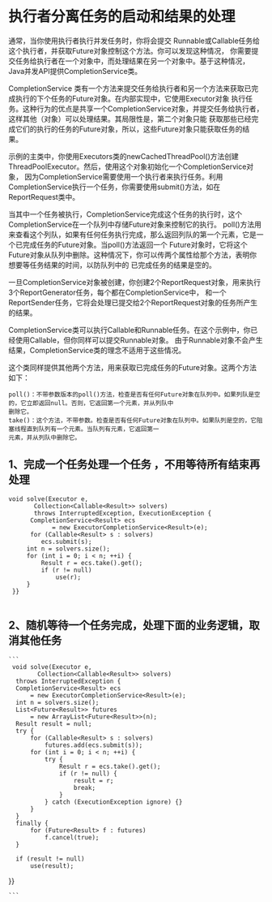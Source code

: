 执行者分离任务的启动和结果的处理
===============================

通常，当你使用执行者执行并发任务时，你将会提交 Runnable或Callable任务给这个执行者，并获取Future对象控制这个方法。你可以发现这种情况，
你需要提交任务给执行者在一个对象中，而处理结果在另一个对象中。基于这种情况，Java并发API提供CompletionService类。

CompletionService 类有一个方法来提交任务给执行者和另一个方法来获取已完成执行的下个任务的Future对象。在内部实现中，它使用Executor对象
执行任务。这种行为的优点是共享一个CompletionService对象，并提交任务给执行者，这样其他（对象）可以处理结果。其局限性是，第二个对象只能
获取那些已经完成它们的执行的任务的Future对象，所以，这些Future对象只能获取任务的结果。

示例的主类中，你使用Executors类的newCachedThreadPool()方法创建ThreadPoolExecutor。然后，使用这个对象初始化一个CompletionService对象，
因为CompletionService需要使用一个执行者来执行任务。利用CompletionService执行一个任务，你需要使用submit()方法，如在ReportRequest类中。

当其中一个任务被执行，CompletionService完成这个任务的执行时，这个CompletionService在一个队列中存储Future对象来控制它的执行。
poll()方法用来查看这个列队，如果有任何任务执行完成，那么返回列队的第一个元素，它是一个已完成任务的Future对象。当poll()方法返回一个
Future对象时，它将这个Future对象从队列中删除。这种情况下，你可以传两个属性给那个方法，表明你想要等任务结果的时间，以防队列中的
已完成任务的结果是空的。

一旦CompletionService对象被创建，你创建2个ReportRequest对象，用来执行3个ReportGenerator任务，每个都在CompletionService中，
和一个ReportSender任务，它将会处理已提交给2个ReportRequest对象的任务所产生的结果。


CompletionService类可以执行Callable和Runnable任务。在这个示例中，你已经使用Callable，但你同样可以提交Runnable对象。
由于Runnable对象不会产生结果，CompletionService类的理念不适用于这些情况。

这个类同样提供其他两个方法，用来获取已完成任务的Future对象。这两个方法如下：

    poll()：不带参数版本的poll()方法，检查是否有任何Future对象在队列中。如果列队是空的，它立即返回null。否则，它返回第一个元素，并从列队中
    删除它。
    take()：这个方法，不带参数。检查是否有任何Future对象在队列中。如果队列是空的，它阻塞线程直到队列有一个元素。当队列有元素，它返回第一
    元素，并从列队中删除它。
    
   
 ## 1、完成一个任务处理一个任务 ，不用等待所有结束再处理
 ```   
 void solve(Executor e,
        Collection<Callable<Result>> solvers)
        throws InterruptedException, ExecutionException {
       CompletionService<Result> ecs
             = new ExecutorCompletionService<Result>(e);
       for (Callable<Result> s : solvers)
          ecs.submit(s);
      int n = solvers.size();
      for (int i = 0; i < n; ++i) {
          Result r = ecs.take().get();
          if (r != null)
              use(r);
      }
  }}
   
  ```
   ## 2、随机等待一个任务完成，处理下面的业务逻辑，取消其他任务
   
    ```
     void solve(Executor e,
            Collection<Callable<Result>> solvers)
      throws InterruptedException {
      CompletionService<Result> ecs
          = new ExecutorCompletionService<Result>(e);
      int n = solvers.size();
      List<Future<Result>> futures
          = new ArrayList<Future<Result>>(n);
      Result result = null;
      try {
          for (Callable<Result> s : solvers)
              futures.add(ecs.submit(s));
          for (int i = 0; i < n; ++i) {
              try {
                  Result r = ecs.take().get();
                  if (r != null) {
                      result = r;
                      break;
                  }
              } catch (ExecutionException ignore) {}
          }
      }
      finally {
          for (Future<Result> f : futures)
              f.cancel(true);
      }
 
      if (result != null)
          use(result);
  }}
  
    ```
